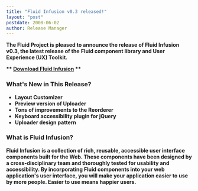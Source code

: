 ```yaml
---
title: "Fluid Infusion v0.3 released!"
layout: "post"
postdate: 2008-06-02
author: Release Manager
---
```

<strong>The Fluid Project is pleased to announce the release of Fluid Infusion v0.3, the latest release of the</strong> <strong>Fluid  component library and User Experience (UX) Toolkit.

** [Download Fluid Infusion](https://github.com/fluid-project/infusion) **

<h3>What's New in This Release?</h3>

<ul>
    <li>Layout Customizer</li>
    <li>Preview version of Uploader</li>
    <li>Tons of improvements to the Reorderer</li>
    <li>Keyboard accessibility plugin for jQuery</li>
    <li>Uploader design pattern</li>
</ul>

<h3>What is Fluid Infusion?</h3>

Fluid Infusion is a collection of rich, reusable, accessible user interface components built for the Web. These components have been designed by a cross-disciplinary team and thoroughly tested for usability and accessibility. By incorporating Fluid components into your web application's user interface, you will make your application easier to use by more people. Easier to use means happier users.